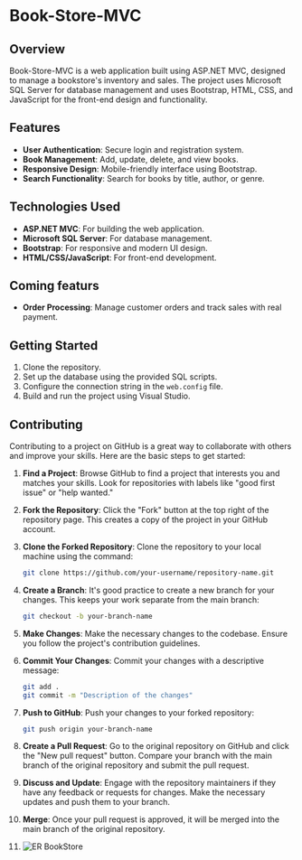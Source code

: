 # Book-Store-MVC

## Overview

Book-Store-MVC is a web application built using ASP.NET MVC, designed to manage a bookstore's inventory and sales. The project uses Microsoft SQL Server for database management and uses Bootstrap, HTML, CSS, and JavaScript for the front-end design and functionality.

## Features

- **User Authentication**: Secure login and registration system.
- **Book Management**: Add, update, delete, and view books.
- **Responsive Design**: Mobile-friendly interface using Bootstrap.
- **Search Functionality**: Search for books by title, author, or genre.

## Technologies Used

- **ASP.NET MVC**: For building the web application.
- **Microsoft SQL Server**: For database management.
- **Bootstrap**: For responsive and modern UI design.
- **HTML/CSS/JavaScript**: For front-end development.

## Coming featurs

- **Order Processing**: Manage customer orders and track sales with real payment.

## Getting Started

1. Clone the repository.
2. Set up the database using the provided SQL scripts.
3. Configure the connection string in the `web.config` file.
4. Build and run the project using Visual Studio.

## Contributing

Contributing to a project on GitHub is a great way to collaborate with others and improve your skills. Here are the basic steps to get started:

1. **Find a Project**: Browse GitHub to find a project that interests you and matches your skills. Look for repositories with labels like "good first issue" or "help wanted."

2. **Fork the Repository**: Click the "Fork" button at the top right of the repository page. This creates a copy of the project in your GitHub account.

3. **Clone the Forked Repository**: Clone the repository to your local machine using the command:

   ```bash
   git clone https://github.com/your-username/repository-name.git
   ```

4. **Create a Branch**: It's good practice to create a new branch for your changes. This keeps your work separate from the main branch:

   ```bash
   git checkout -b your-branch-name
   ```

5. **Make Changes**: Make the necessary changes to the codebase. Ensure you follow the project's contribution guidelines.

6. **Commit Your Changes**: Commit your changes with a descriptive message:

   ```bash
   git add .
   git commit -m "Description of the changes"
   ```

7. **Push to GitHub**: Push your changes to your forked repository:

   ```bash
   git push origin your-branch-name
   ```

8. **Create a Pull Request**: Go to the original repository on GitHub and click the "New pull request" button. Compare your branch with the main branch of the original repository and submit the pull request.

9. **Discuss and Update**: Engage with the repository maintainers if they have any feedback or requests for changes. Make the necessary updates and push them to your branch.

10. **Merge**: Once your pull request is approved, it will be merged into the main branch of the original repository.
11. ![ER BookStore](https://github.com/user-attachments/assets/f8ce38a7-4205-4d79-a597-c5ea52565a72)
